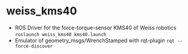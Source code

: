 # weiss_kms40
- ROS Driver for the force-torque-sensor KMS40 of Weiss robotics ```roslaunch weiss_kms40 kms40.launch```
- Emulator of geometry_msgs/WrenchStamped with rqt-plugin ```rqt --force-discover```
